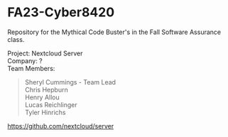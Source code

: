 # FA23-Cyber8420
 Repository for the Mythical Code Buster's in the Fall Software Assurance class.
 
 Project: Nextcloud Server  
 Company: ?  
 Team Members:  
 > Sheryl Cummings - Team Lead  
 > Chris Hepburn  
 > Henry Allou  
 > Lucas Reichlinger  
 > Tyler Hinrichs

https://github.com/nextcloud/server
